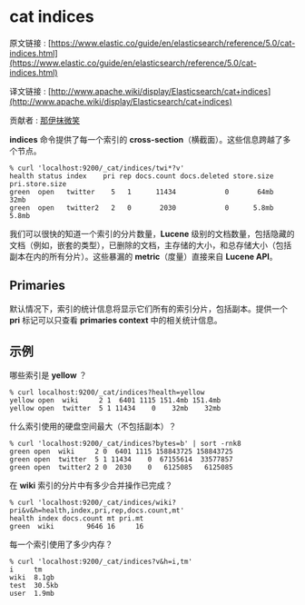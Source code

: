 # cat indices

原文链接 : [https://www.elastic.co/guide/en/elasticsearch/reference/5.0/cat-indices.html](https://www.elastic.co/guide/en/elasticsearch/reference/5.0/cat-indices.html)

译文链接 : [http://www.apache.wiki/display/Elasticsearch/cat+indices](http://www.apache.wiki/display/Elasticsearch/cat+indices)

贡献者 : [那伊抹微笑](/display/~wangyangting)

**indices** 命令提供了每一个索引的 **cross-section**（横截面）。这些信息跨越了多个节点。

```
% curl 'localhost:9200/_cat/indices/twi*?v'
health status index    pri rep docs.count docs.deleted store.size pri.store.size
green  open   twitter    5   1      11434            0       64mb           32mb
green  open   twitter2   2   0       2030            0      5.8mb          5.8mb
```

我们可以很快的知道一个索引的分片数量，**Lucene** 级别的文档数量，包括隐藏的文档（例如，嵌套的类型），已删除的文档，主存储的大小，和总存储大小（包括副本在内的所有分片）。这些暴漏的 **metric**（度量）直接来自 **Lucene API**。

## Primaries

默认情况下，索引的统计信息将显示它们所有的索引分片，包括副本。提供一个 **pri** 标记可以只查看 **primaries context** 中的相关统计信息。

## 示例

哪些索引是 **yellow** ？

```
% curl localhost:9200/_cat/indices?health=yellow
yellow open  wiki     2 1  6401 1115 151.4mb 151.4mb
yellow open  twitter  5 1 11434    0    32mb    32mb
```

什么索引使用的硬盘空间最大（不包括副本）？

```
% curl 'localhost:9200/_cat/indices?bytes=b' | sort -rnk8
green open  wiki     2 0  6401 1115 158843725 158843725
green open  twitter  5 1 11434    0  67155614  33577857
green open  twitter2 2 0  2030    0   6125085   6125085
```

在 **wiki** 索引的分片中有多少合并操作已完成？

```
% curl 'localhost:9200/_cat/indices/wiki?pri&v&h=health,index,pri,rep,docs.count,mt'
health index docs.count mt pri.mt
green  wiki        9646 16     16
```

每一个索引使用了多少内存？

```
% curl 'localhost:9200/_cat/indices?v&h=i,tm'
i     tm
wiki  8.1gb
test  30.5kb
user  1.9mb
```